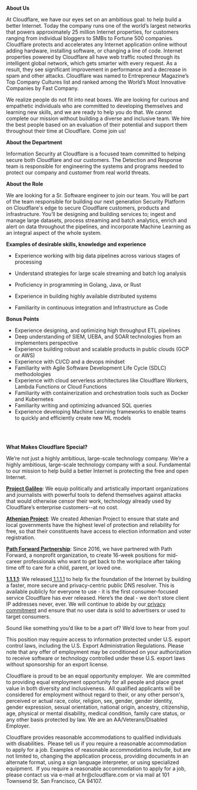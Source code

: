 <div class="content-intro">
	<div><strong>About Us</strong></div>
	<div>
		<p><span style="font-weight: 400;">At Cloudflare, we have our eyes set on an ambitious goal: to help build a better Internet. Today the company runs one of the world’s largest networks that powers approximately 25 million Internet properties, for customers ranging from individual bloggers to SMBs to Fortune 500 companies. Cloudflare protects and accelerates any Internet application online without adding hardware, installing software, or changing a line of code. Internet properties powered by Cloudflare all have web traffic routed through its intelligent global network, which gets smarter with every request. As a result, they see significant improvement in performance and a decrease in spam and other attacks. Cloudflare was named to Entrepreneur Magazine’s Top Company Cultures list and ranked among the World’s Most Innovative Companies by Fast Company.</span><span style="font-weight: 400;">&nbsp;</span></p>
		<p><span style="font-weight: 400;">We realize people do not fit into neat boxes. We are looking for curious and empathetic individuals who are committed to developing themselves and learning new skills, and we are ready to help you do that. We cannot complete our mission without building a diverse and inclusive team. We hire the best people based on an evaluation of their potential and support them throughout their time at Cloudflare. Come join us!&nbsp;</span></p>
	</div>
</div>
<p><strong>About the Department</strong></p>
<p><span style="font-weight: 400;">Information Security at Cloudflare is a focused team committed to helping secure both Cloudflare and our customers. The Detection and Response team is responsible for engineering the systems and programs needed to protect our company and customer from real world threats.</span></p>
<p><strong>About the Role</strong></p>
<p><span style="font-weight: 400;">We are looking for a Sr. Software engineer to join our team. You will be part of the team responsible for building our next generation Security Platform on Cloudflare's edge to secure Cloudflare customers, products and infrastructure. You’ll be designing and building services to; ingest and manage large datasets, process streaming and batch analytics, enrich and alert on data throughout the pipelines, and incorporate Machine Learning as an integral aspect of the whole system.</span></p>
<p><strong>Examples of desirable skills, knowledge and experience</strong></p>
<ul>
	<li>Experience working with big data pipelines across various stages of processing</li>
</ul>
<ul>
	<li><span style="font-weight: 400;">Understand strategies for large scale streaming and batch log analysis</span></li>
</ul>
<ul>
	<li><span style="font-weight: 400;">Proficiency in programming in Golang, Java, or Rust</span></li>
</ul>
<ul>
	<li><span style="font-weight: 400;">Experience in building highly available distributed systems</span></li>
</ul>
<ul>
	<li style="font-weight: 400;"><span style="font-weight: 400;">Familiarity in continuous integration and Infrastructure as Code</span></li>
</ul>
<p><strong>Bonus Points</strong></p>
<ul>
	<li><span style="font-weight: 400;">Experience designing, and optimizing high throughput ETL pipelines</span></li>
	<li><span style="font-weight: 400;">Deep understanding of SIEM, UEBA, and SOAR technologies from an implementers perspective</span></li>
	<li style="font-weight: 400;"><span style="font-weight: 400;">Experience building robust and scalable products in public clouds (GCP or AWS)</span></li>
	<li style="font-weight: 400;"><span style="font-weight: 400;">Experience with CI/CD and a devops mindset</span></li>
	<li style="font-weight: 400;"><span style="font-weight: 400;">Familiarity with Agile Software Development Life Cycle (SDLC) methodologies</span></li>
	<li style="font-weight: 400;"><span style="font-weight: 400;">Experience with cloud serverless architectures like Cloudflare Workers, Lambda Functions or Cloud Functions</span></li>
	<li style="font-weight: 400;"><span style="font-weight: 400;">Familiarity with containerization and orchestration tools such as Docker and Kubernetes</span></li>
	<li style="font-weight: 400;"><span style="font-weight: 400;">Familiarity writing and optimizing advanced SQL queries</span></li>
	<li style="font-weight: 400;"><span style="font-weight: 400;">Experience developing Machine Learning frameworks to enable teams to quickly and efficiently create new ML models</span></li>
</ul>
<p><br><br></p>
<div class="content-conclusion">
	<p><strong>What Makes Cloudflare Special?</strong></p>
	<p><span style="font-weight: 400;">We’re not just a highly ambitious, large-scale technology company. We’re a highly ambitious, large-scale technology company with a soul. Fundamental to our mission to help build a better Internet is protecting the free and open Internet.</span></p>
	<p><a href="https://blog.cloudflare.com/protecting-free-expression-online/"><strong>Project Galileo</strong></a><span style="font-weight: 400;">: We equip politically and artistically important organizations and journalists with powerful tools to defend themselves against attacks that would otherwise censor their work, technology already used by Cloudflare’s enterprise customers--at no cost.</span></p>
	<p><strong><a href="https://www.cloudflare.com/athenian/">Athenian Project</a></strong><span style="font-weight: 400;">: We created Athenian Project to ensure that state and local governments have the highest level of protection and reliability for free, so that their constituents have access to election information and voter registration.</span></p>
	<p><a href="https://blog.cloudflare.com/tag/path-forward/"><strong>Path Forward Partnership</strong></a><span style="font-weight: 400;">: Since 2016, we have partnered with Path Forward, a nonprofit organization, to create 16-week positions for mid-career professionals who want to get back to the workplace after taking time off to care for a child, parent, or loved one.</span></p>
	<p><a href="https://1.1.1.1/"><strong>1.1.1.1</strong></a><span style="font-weight: 400;">: We released</span><a href="https://1.1.1.1/"> <span style="font-weight: 400;">1.1.1.1</span></a><span style="font-weight: 400;"> to help fix the foundation of the Internet by building a faster, more secure and privacy-centric public DNS resolver. This is available publicly for everyone to use - it is the first consumer-focused service Cloudflare has ever released. Here’s the deal - we don’t store client IP addresses never, ever. We will continue to abide by our</span><a href="https://developers.cloudflare.com/1.1.1.1/privacy/public-dns-resolver"> privacy commitment</a><span style="font-weight: 400;"> and ensure that no user data is sold to advertisers or used to target consumers.</span></p>
	<p><span style="font-weight: 400;">Sound like something you’d like to be a part of? We’d love to hear from you!</span></p>
	<p><span style="font-weight: 400;">This position may require access to information protected under U.S. export control laws, including the U.S. Export Administration Regulations. Please note that any offer of employment may be conditioned on your authorization to receive software or technology controlled under these U.S. export laws without sponsorship for an export license.</span></p>
	<p><span style="font-weight: 400;">Cloudflare is proud to be an equal opportunity employer. &nbsp;We are committed to providing equal employment opportunity for all people and place great value in both diversity and inclusiveness. &nbsp;All qualified applicants will be considered for employment without regard to their, or any other person's, perceived or actual</span> <span style="font-weight: 400;">race, color, religion, sex, gender, gender identity, gender expression, sexual orientation, national origin, ancestry, citizenship, age, physical or mental disability, medical condition, family care status, or any other basis protected by law. </span><span style="font-weight: 400;">We are an AA/Veterans/Disabled Employer.</span></p>
	<p><span style="font-weight: 400;">Cloudflare provides reasonable accommodations to qualified individuals with disabilities. &nbsp;Please tell us if you require a reasonable accommodation to apply for a job. Examples of reasonable accommodations include, but are not limited to, changing the application process, providing documents in an alternate format, using a sign language interpreter, or using specialized equipment. &nbsp;If you require a reasonable accommodation to apply for a job, please contact us via e-mail at </span><span style="font-weight: 400;">hr@cloudflare.com</span><span style="font-weight: 400;"> or via mail at 101 Townsend St. San Francisco, CA 94107.</span></p>
</div>
